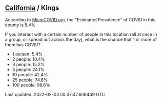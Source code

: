 
## [California](/united-states/california) / Kings

According to [MicroCOVID.org](http://microcovid.org),
the "Estimated Prevalence" of COVID in this county is 5.4%

If you interact with a certain number of people in this location
(all at once in a group, or spread out across the day), what is the chance that
1 or more of them has COVID?

- 1 person: 5.4%
- 2 people: 10.4%
- 3 people: 15.2%
- 5 people: 24.1%
- 10 people: 42.4%
- 25 people: 74.8%
- 100 people: 99.6%

Last updated: 2022-02-03 00:37:47.609449 UTC
